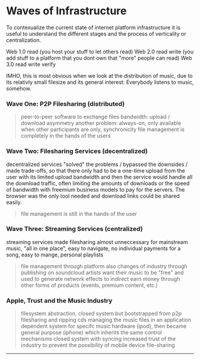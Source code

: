 # Waves of Infrastructure
To contexualize the current state of internet platform infrastructure it is useful to understand the different stages and the process of verticality or centralization. 

Web 1.0 read (you host your stuff to let others read)
Web 2.0 read write (you add stuff to a platform that you dont own that "more" people can read)
Web 3.0 read write verify

IMHO, this is most obvious when we look at the distribution of music, due to its relativly small filesize and its general interest: Everybody listens to music, somehow.

### Wave One: P2P Filesharing (distributed)
> peer-to-peer software to exchange files
> bandwidth: upload / download asymmetry
> another problem: always-on, only available when other participants are only, synchronicity
> file management is completely in the hands of the users 

### Wave Two: Filesharing Services (decentralized)
decentralized services "solved" the problems / bypassed the downsides / made trade-offs, so that there only had to be a one-time upload from the user with its limited upload bandwidth and then the service would handle all the download traffic, often limiting the amounts of downloads or the speed of bandwidth with freemium business models to pay for the servers.
The browser was the only tool needed and download links could be shared easily.  
> file management is still in the hands of the user

### Wave Three: Streaming Services (centralized)
streaming services made filesharing almost unneccessary for mainstream music, "all in one place", easy to navigate, no individual payments for a song, easy to mange, personal playlists
> file management through platform 
also changes of industry through publishing on soundcloud
> artists want their music to be "free" and used to generate network effects to indirect earn money through other forms of products (events, premium content, etc.)

### Apple, Trust and the Music Industry
> filesystem abstraction, closed system
> but bootstrapped from p2p filesharing and ripping cds
> managing the music files in an application dependent system for specifc music hardware (ipod), then became general purpose (iphone) which inherits the same control mechanisms 
> closed system with syncing increased trust of the industry to prevent the possibility of mobile device file-sharing


- - - - - - - -

